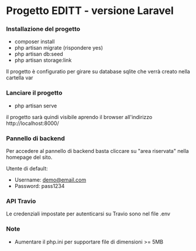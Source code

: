 # Progetto EDITT - versione Laravel

### Installazione del progetto

- composer install
- php artisan migrate (rispondere yes)
- php artisan db:seed
- php artisan storage:link

Il progetto è configuratio per girare su database sqlite che verrà creato nella cartella var

### Lanciare il progetto

- php artisan serve

il progetto sarà quindi visibile aprendo il browser all'indirizzo http://localhost:8000/

### Pannello di backend

Per accedere al pannello di backend basta cliccare su "area riservata" nella homepage del sito.

Utente di default:

- Username: demo@email.com
- Password: pass1234

### API Travio

Le credenziali impostate per autenticarsi su Travio sono nel file .env

### Note

- Aumentare il php.ini per supportare file di dimensioni >= 5MB
